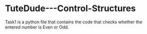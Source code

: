 # TuteDude---Control-Structures

Task1 is a python file that contains the code that checks whether the entered number is Even or Odd.
